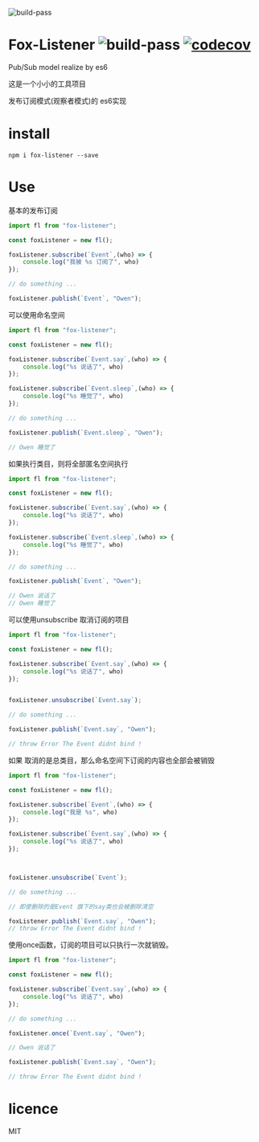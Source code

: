 ![build-pass](https://api.travis-ci.org/NumerHero/fox-listener.svg?branch=master)

# Fox-Listener ![build-pass](https://api.travis-ci.org/NumerHero/fox-listener.svg?branch=master) [![codecov](https://codecov.io/gh/NumerHero/fox-listener/branch/master/graph/badge.svg)](https://codecov.io/gh/NumerHero/fox-listener)


Pub/Sub model realize by es6

这是一个小小的工具项目

发布订阅模式(观察者模式)的 es6实现


# install

```
npm i fox-listener --save
```

# Use

基本的发布订阅

```js
import fl from "fox-listener";

const foxListener = new fl();

foxListener.subscribe(`Event`,(who) => {
    console.log("我被 %s 订阅了", who)
});

// do something ...

foxListener.publish(`Event`, "Owen");
```

可以使用命名空间

```js
import fl from "fox-listener";

const foxListener = new fl();

foxListener.subscribe(`Event.say`,(who) => {
    console.log("%s 说话了", who)
});

foxListener.subscribe(`Event.sleep`,(who) => {
    console.log("%s 睡觉了", who)
});

// do something ...

foxListener.publish(`Event.sleep`, "Owen");

// Owen 睡觉了
```

如果执行类目，则将全部匿名空间执行

```js
import fl from "fox-listener";

const foxListener = new fl();

foxListener.subscribe(`Event.say`,(who) => {
    console.log("%s 说话了", who)
});

foxListener.subscribe(`Event.sleep`,(who) => {
    console.log("%s 睡觉了", who)
});

// do something ...

foxListener.publish(`Event`, "Owen");

// Owen 说话了
// Owen 睡觉了
```

可以使用unsubscribe 取消订阅的项目

```js
import fl from "fox-listener";

const foxListener = new fl();

foxListener.subscribe(`Event.say`,(who) => {
    console.log("%s 说话了", who)
});


foxListener.unsubscribe(`Event.say`);

// do something ...

foxListener.publish(`Event.say`, "Owen");

// throw Error The Event didnt bind !
```

如果 取消的是总类目，那么命名空间下订阅的内容也全部会被销毁

```js
import fl from "fox-listener";

const foxListener = new fl();

foxListener.subscribe(`Event`,(who) => {
    console.log("我是 %s", who)
});

foxListener.subscribe(`Event.say`,(who) => {
    console.log("%s 说话了", who)
});



foxListener.unsubscribe(`Event`);

// do something ...

// 即使删除的是Event 旗下的say类也会被删除清空

foxListener.publish(`Event.say`, "Owen");
// throw Error The Event didnt bind !
```


使用once函数，订阅的项目可以只执行一次就销毁。

```js
import fl from "fox-listener";

const foxListener = new fl();

foxListener.subscribe(`Event.say`,(who) => {
    console.log("%s 说话了", who)
});

// do something ...

foxListener.once(`Event.say`, "Owen");

// Owen 说话了

foxListener.publish(`Event.say`, "Owen");

// throw Error The Event didnt bind !
```

# licence

MIT